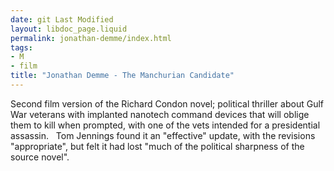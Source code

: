 ```yaml
---
date: git Last Modified
layout: libdoc_page.liquid
permalink: jonathan-demme/index.html
tags:
- M
- film
title: "Jonathan Demme - The Manchurian Candidate"
---
```


Second film version of the Richard Condon novel; political  thriller about Gulf War veterans with implanted nanotech command devices that  will oblige them to kill when prompted, with one of the vets intended for a  presidential assassin.
 
Tom Jennings found it an "effective" update, with the  revisions "appropriate", but felt it had lost "much  of the political sharpness of the source novel".